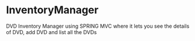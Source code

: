 InventoryManager
================

DVD Inventory Manager using SPRING MVC where it lets you see the details of DVD, add DVD and list all the DVDs
